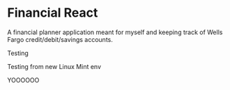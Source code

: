 # Financial React

A financial planner application meant for myself and keeping track of Wells Fargo credit/debit/savings accounts.

Testing 


Testing from new Linux Mint env

YOOOOOO